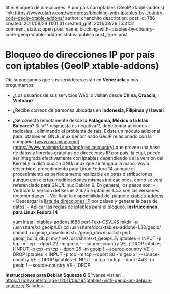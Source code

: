 title: Bloqueo de direcciones IP por país con iptables (GeoIP xtable-addons)
link: https://www.olafrv.com/wordpress/blocking-with-iptables-by-country-code-geoip-xtable-addons/
author: chanchito
description: 
post_id: 786
created: 2011/08/29 11:01:31
created_gmt: 2011/08/29 15:31:31
comment_status: open
post_name: blocking-with-iptables-by-country-code-geoip-xtable-addons
status: publish
post_type: post

# Bloqueo de direcciones IP por país con iptables (GeoIP xtable-addons)

Ok, supongamos que sus servidores están en **Venezuela** y nos preguntamos: 

  * ¿Los usuarios de sus servicios Web lo visitan desde **China, Croacia, Vietnam**?
  * ¿Recibe correos de personas ubicadas en **Indonesia, Filipinas y Hawai**?
  * ¿Se conecta remotamente desde la **Patagonia, México o la Islas Baleares**?
Si la** respuesta es negativa**, debe tomar acciones radicales... eliminando el problema de raíz. Existe un módulo adicional para iptables en GNU/Linux denominado GeoIP relacionado con la compañía [www.maxmind.com](https://www.maxmind.com/app/geolitecountry) que provee una base de datos y librerías gratuitas de direcciones IP por país, la cual, puede ser integrada efectivamente con iptables dependiendo de la versión del Kernel y la distribución GNU/Linux que se tenga a la mano. Voy a describir el procedimiento para Linux Fedora 14 aunque el procedimiento es perfectamente realizable en otras distribuciones aunque con ciertas modificaciones mismas indicaciones, como se verá referenciado para GNU/Linux Debian 6. En general, los pasos son: \- Verificar la versión del Kernel 2.6.25 e iptables 1.4.3 son las versiones recomendadas. \- Verificar la disponibilidad del paquete [xtables-addons](https://xtables-addons.sourceforge.net/distro-support.php). \- Descargar la [lista de direcciones IP](https://geolite.maxmind.com/download/geoip/database/) por países y generar la base de datos. \- Aplicar las reglas de [iptables](https://es.wikipedia.org/wiki/Netfilter/iptables) para el bloqueo. **Instrucciones para Linux Fedora 14**
    
    
    yum install xtables-addons.i686 perl-Text-CSV_XS
    mkdir -p /usr/share/xt_geoip/LE/
    cd /usr/share/doc/xtables-addons-1.30/geoip/
    chmod +x geoip_download.sh
    ./geoip_download.sh
    perl geoip_build_db.pl
    mv *.iv0 /usr/share/xt_geoip/LE/
    iptables -I INPUT -p tcp -m tcp --dport 22 -m geoip ! --source-country VE -j DROP
    iptables -I INPUT -p tcp -m tcp --dport 25 -m geoip ! --source-country VE -j DROP
    iptables -I INPUT -p tcp -m tcp --dport 80 -m geoip ! --source-country VE -j DROP
    iptables -I INPUT -p tcp -m tcp --dport 443 -m geoip ! --source-country VE -j DROP
    

**Instrucciones para Debian Squeeze 6** Sírvanse vistiar: <https://zidev.net/storages/2011/06/19/iptables-with-geoip-on-debian-squeeze/> Saludos.-